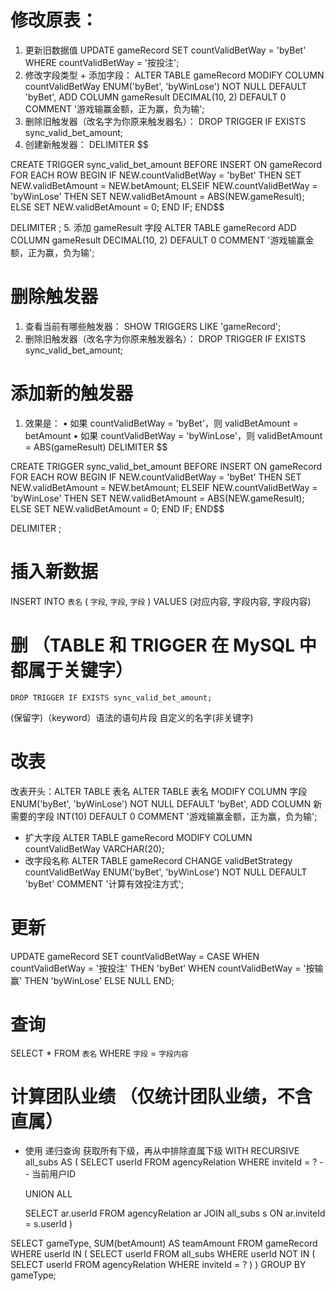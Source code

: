 # 修改原表：
1. 更新旧数据值
    UPDATE gameRecord
SET countValidBetWay = 'byBet'
WHERE countValidBetWay = '按投注';
 2. 修改字段类型 + 添加字段：
 ALTER TABLE gameRecord
MODIFY COLUMN countValidBetWay ENUM('byBet', 'byWinLose') NOT NULL DEFAULT 'byBet',
ADD COLUMN gameResult DECIMAL(10, 2) DEFAULT 0 COMMENT '游戏输赢金额，正为赢，负为输'; 
3. 删除旧触发器（改名字为你原来触发器名）：
   DROP TRIGGER IF EXISTS sync_valid_bet_amount;
4. 创建新触发器：
DELIMITER $$

CREATE TRIGGER sync_valid_bet_amount
BEFORE INSERT ON gameRecord
FOR EACH ROW
BEGIN
    IF NEW.countValidBetWay = 'byBet' THEN
        SET NEW.validBetAmount = NEW.betAmount;
    ELSEIF NEW.countValidBetWay = 'byWinLose' THEN
        SET NEW.validBetAmount = ABS(NEW.gameResult);
    ELSE
        SET NEW.validBetAmount = 0;
    END IF;
END$$

DELIMITER ;
 5. 添加 gameResult 字段
    ALTER TABLE gameRecord
ADD COLUMN gameResult DECIMAL(10, 2) DEFAULT 0 COMMENT '游戏输赢金额，正为赢，负为输';

# 删除触发器
 1. 查看当前有哪些触发器：
  SHOW TRIGGERS LIKE 'gameRecord';
  2. 删除旧触发器（改名字为你原来触发器名）：
   DROP TRIGGER IF EXISTS sync_valid_bet_amount;

# 添加新的触发器
 1. 效果是：
	•	如果 countValidBetWay = 'byBet'，则 validBetAmount = betAmount
	•	如果 countValidBetWay = 'byWinLose'，则 validBetAmount = ABS(gameResult)
 DELIMITER $$

CREATE TRIGGER sync_valid_bet_amount
BEFORE INSERT ON gameRecord
FOR EACH ROW
BEGIN
    IF NEW.countValidBetWay = 'byBet' THEN
        SET NEW.validBetAmount = NEW.betAmount;
    ELSEIF NEW.countValidBetWay = 'byWinLose' THEN
        SET NEW.validBetAmount = ABS(NEW.gameResult);
    ELSE
        SET NEW.validBetAmount = 0;
    END IF;
END$$

DELIMITER ;



# 插入新数据
INSERT INTO
    `表名` (
        `字段`,
        `字段`,
        `字段`
    )
VALUES (对应内容, 字段内容, 字段内容)

# 删 （TABLE 和 TRIGGER 在 MySQL 中都属于关键字）
    DROP TRIGGER IF EXISTS sync_valid_bet_amount;
(保留字)（keyword）语法的语句片段   自定义的名字(非关键字)

# 改表 
改表开头：ALTER TABLE 表名
ALTER TABLE 表名
MODIFY COLUMN 字段 ENUM('byBet', 'byWinLose') NOT NULL DEFAULT 'byBet',
ADD COLUMN 新需要的字段 INT(10) DEFAULT 0 COMMENT '游戏输赢金额，正为赢，负为输';
- 扩大字段
  ALTER TABLE gameRecord
MODIFY COLUMN countValidBetWay VARCHAR(20);
- 改字段名称
ALTER TABLE gameRecord
CHANGE validBetStrategy countValidBetWay ENUM('byBet', 'byWinLose') NOT NULL DEFAULT 'byBet' COMMENT '计算有效投注方式';

# 更新
UPDATE gameRecord
SET countValidBetWay = CASE
  WHEN countValidBetWay = '按投注' THEN 'byBet'
  WHEN countValidBetWay = '按输赢' THEN 'byWinLose'
  ELSE NULL
END;

# 查询 
SELECT * FROM `表名`
WHERE `字段` = `字段内容`

# 计算团队业绩 （仅统计团队业绩，不含直属）
- 使用 递归查询 获取所有下级，再从中排除直属下级
WITH RECURSIVE all_subs AS (
  SELECT userId
  FROM agencyRelation
  WHERE inviteId = ? -- 当前用户ID

  UNION ALL

  SELECT ar.userId
  FROM agencyRelation ar
  JOIN all_subs s ON ar.inviteId = s.userId
)

SELECT gameType, SUM(betAmount) AS teamAmount
FROM gameRecord
WHERE userId IN (
  SELECT userId FROM all_subs
  WHERE userId NOT IN (
    SELECT userId FROM agencyRelation WHERE inviteId = ?
  )
)
GROUP BY gameType;

   